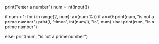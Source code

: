 print("enter a number")
num = int(input())

if num > 1:
    for i in range(2, num):
        a=(num % i)
    if a==0:
        print(num, "is not a prime number")
        print(i, "times", int(num/i), "is", num)
    else:
        print(num, "is a prime number")



else:
    print(num, "is not a prime number")
    
